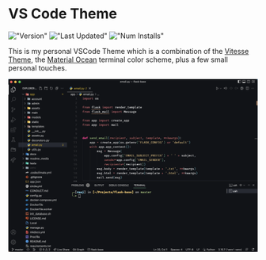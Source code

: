 # VS Code Theme

!["Version"](https://img.shields.io/visual-studio-marketplace/v/arrpee.arrpee-theme "Version")
!["Last Updated"](https://img.shields.io/visual-studio-marketplace/last-updated/arrpee.arrpee-theme "Last Updated")
!["Num Installs"](https://img.shields.io/visual-studio-marketplace/i/arrpee.arrpee-theme "Num Installs")


This is my personal VSCode Theme which is a combination of the [Vitesse Theme](https://marketplace.visualstudio.com/items?itemName=antfu.theme-vitesse), the [Material Ocean](https://github.com/mbadolato/iTerm2-Color-Schemes) terminal color scheme, plus a few small personal touches.

![Image](/screenshots/image1.png "Image")
